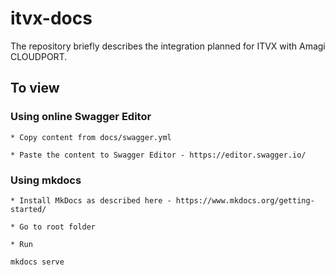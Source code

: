 # itvx-docs

The repository briefly describes the integration planned for ITVX with Amagi CLOUDPORT.

## To view

### Using online Swagger Editor
  
    * Copy content from docs/swagger.yml
    
    * Paste the content to Swagger Editor - https://editor.swagger.io/

### Using mkdocs

    * Install MkDocs as described here - https://www.mkdocs.org/getting-started/
    
    * Go to root folder
    
    * Run
    
````bash
mkdocs serve
````
